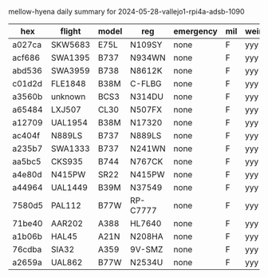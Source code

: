 mellow-hyena daily summary for 2024-05-28-vallejo1-rpi4a-adsb-1090

|hex|flight|model|reg|emergency|mil|weirdo|
|--|--|--|--|--|--|--|
|a027ca|SKW5683|E75L|N109SY|none|F|yyy|
|acf686|SWA1395|B737|N934WN|none|F|yyy|
|abd536|SWA3959|B738|N8612K|none|F|yyy|
|c01d2d|FLE1848|B38M|C-FLBG|none|F|yyy|
|a3560b|unknown|BCS3|N314DU|none|F|yyy|
|a65484|LXJ507|CL30|N507FX|none|F|yyy|
|a12709|UAL1954|B38M|N17320|none|F|yyy|
|ac404f|N889LS|B737|N889LS|none|F|yyy|
|a235b7|SWA1333|B737|N241WN|none|F|yyy|
|aa5bc5|CKS935|B744|N767CK|none|F|yyy|
|a4e80d|N415PW|SR22|N415PW|none|F|yyy|
|a44964|UAL1449|B39M|N37549|none|F|yyy|
|7580d5|PAL112|B77W|RP-C7777|none|F|yyy|
|71be40|AAR202|A388|HL7640|none|F|yyy|
|a1b06b|HAL45|A21N|N208HA|none|F|yyy|
|76cdba|SIA32|A359|9V-SMZ|none|F|yyy|
|a2659a|UAL862|B77W|N2534U|none|F|yyy|
